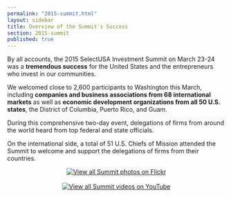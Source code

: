 ```yaml
---
permalink: "2015-summit.html"
layout: sidebar
title: Overview of the Summit's Success
section: 2015-summit
published: true
---
```


By all accounts, the 2015 SelectUSA Investment Summit on March 23-24 was a **tremendous success** for the United States and the entrepreneurs who invest in our communities.

We welcomed close to 2,600 participants to Washington this March, including **companies and business associations from 68 international markets** as well as **economic development organizations from all 50 U.S. states**, the District of Columbia, Puerto Rico, and Guam.

During this comprehensive two-day event, delegations of firms from around the world heard from top federal and state officials.

On the international side, a total of 51 U.S. Chiefs of Mission attended the Summit to welcome and support the delegations of firms from their countries.

<center>
<a href=http://www.flickr.com/photos/selectusa/sets>
<img src=http://selectusa.commerce.gov/images/summit_flickr_banner.png alt="View all Summit photos on Flickr">
</a>
<br/><br/>
<a href=https://www.youtube.com/playlist?list=PLDkhCtEnKilYTHaMOeALEbkuuM0x17V0p>
<img src=http://selectusa.commerce.gov/images/summit_youtube_banner.png alt="View all Summit videos on YouTube">
</center>
<Br/>
